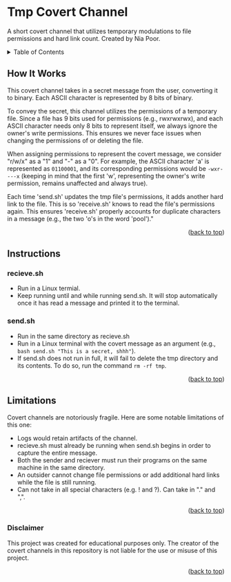 # Tmp Covert Channel
A short covert channel that utilizes temporary modulations to file permissions and hard link count. Created by Nia Poor.

<!-- TABLE OF CONTENTS -->
<details>
  <summary>Table of Contents</summary>
  <ol>
    <li><a href="#How-It-Works">How It Works</a></li>
    <li><a href="#Instructions">Instructions</a></li>
    <li><a href="#Limitations">Limitations</a></li>
  </ol>
</details>

## How It Works

This covert channel takes in a secret message from the user, converting it to binary. Each ASCII character is represented by 8 bits of binary.

To convey the secret, this channel utilizes the permissions of a temporary file. Since a file has 9 bits used for permissions (e.g., rwxrwxrwx), and each ASCII character needs only 8 bits to represent itself, we always ignore the owner's write permissions. This ensures we never face issues when changing the permissions of or deleting the file.

When assigning permissions to represent the covert message, we consider "r/w/x" as a "1" and "-" as a "0". For example, the ASCII character 'a' is represented as `01100001`, and its corresponding permissions would be `-wxr----x` (keeping in mind that the first 'w', representing the owner's write permission, remains unaffected and always true).

Each time 'send.sh' updates the tmp file's permissions, it adds another hard link to the file. This is so 'receive.sh' knows to read the file's permissions again. This ensures 'receive.sh' properly accounts for duplicate characters in a message (e.g., the two 'o's in the word 'pool')."

<p align="right">(<a href="#top">back to top</a>)</p>






## Instructions

### recieve.sh
* Run in a Linux termial.
* Keep running until and while running send.sh. It will stop automatically once it has read a message and printed it to the terminal.

### send.sh
* Run in the same directory as recieve.sh
* Run in a Linux terminal with the covert message as an argument (e.g., `bash send.sh "This is a secret, shhh"`).
* If send.sh does not run in full, it will fail to delete the tmp directory and its contents. To do so, run the command `rm -rf tmp`.

<p align="right">(<a href="#top">back to top</a>)</p>






## Limitations

Covert channels are notoriously fragile. Here are some notable limitations of this one:

* Logs would retain artifacts of the channel.
* recieve.sh must already be running when send.sh begins in order to capture the entire message.
* Both the sender and reciever must run their programs on the same machine in the same directory.
* An outsider cannot change file permissions or add additional hard links while the file is still running.
* Can not take in all special characters (e.g. ! and ?). Can take in "." and ",".

<p align="right">(<a href="#top">back to top</a>)</p>



### Disclaimer
This project was created for educational purposes only. The creator of the covert channels in this repository is not liable for the use or misuse of this project.

<p align="right">(<a href="#top">back to top</a>)</p>
